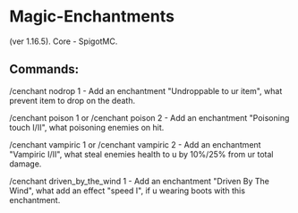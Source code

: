 # Magic-Enchantments
(ver 1.16.5). Core - SpigotMC.

## Commands:

/cenchant nodrop 1 - Add an enchantment "Undroppable to ur item", what prevent item to drop on the death.

/cenchant poison 1 or /cenchant poison 2 - Add an enchantment "Poisoning touch I/II", what poisoning enemies on hit.

/cenchant vampiric 1 or /cenchant vampiric 2 - Add an enchantment "Vampiric I/II", what steal enemies health to u by 10%/25% from ur total damage.

/cenchant driven_by_the_wind 1 - Add an enchantment "Driven By The Wind", what add an effect "speed I", if u wearing boots with this enchantment. 

